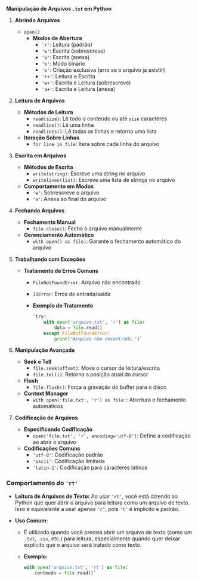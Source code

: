 **Manipulação de Arquivos `.txt` em Python**

1. **Abrindo Arquivos**
    
    - `open()`
        - **Modos de Abertura**
            - `'r'`: Leitura (padrão)
            - `'w'`: Escrita (sobrescreve)
            - `'a'`: Escrita (anexa)
            - `'b'`: Modo binário
            - `'x'`: Criação exclusiva (erro se o arquivo já existir)
            - `'r+'`: Leitura e Escrita
            - `'w+'`: Escrita e Leitura (sobrescreve)
            - `'a+'`: Escrita e Leitura (anexa)
2. **Leitura de Arquivos**
    
    - **Métodos de Leitura**
        - `read(size)`: Lê todo o conteúdo ou até `size` caracteres
        - `readline()`: Lê uma linha
        - `readlines()`: Lê todas as linhas e retorna uma lista
    - **Iteração Sobre Linhas**
        - `for line in file`: Itera sobre cada linha do arquivo
3. **Escrita em Arquivos**
    
    - **Métodos de Escrita**
        - `write(string)`: Escreve uma string no arquivo
        - `writelines(list)`: Escreve uma lista de strings no arquivo
    - **Comportamento em Modos**
        - `'w'`: Sobrescreve o arquivo
        - `'a'`: Anexa ao final do arquivo
4. **Fechando Arquivos**
    
    - **Fechamento Manual**
        - `file.close()`: Fecha o arquivo manualmente
    - **Gerenciamento Automático**
        - `with open() as file:`: Garante o fechamento automático do arquivo
5. **Trabalhando com Exceções**
    
    - **Tratamento de Erros Comuns**
        - `FileNotFoundError`: Arquivo não encontrado
        - `IOError`: Erros de entrada/saída
        - **Exemplo de Tratamento**
            
            ```python
            `try:     
	            with open('arquivo.txt', 'r') as file:         
		            data = file.read() 
		        except FileNotFoundError:     
			        print("Arquivo não encontrado.")`
            ```

            
6. **Manipulação Avançada**
    
    - **Seek e Tell**
        - `file.seek(offset)`: Move o cursor de leitura/escrita
        - `file.tell()`: Retorna a posição atual do cursor
    - **Flush**
        - `file.flush()`: Força a gravação do buffer para o disco
    - **Context Manager**
        - `with open('file.txt', 'r') as file:`: Abertura e fechamento automáticos
7. **Codificação de Arquivos**
    
    - **Especificando Codificação**
        - `open('file.txt', 'r', encoding='utf-8')`: Define a codificação ao abrir o arquivo
    - **Codificações Comuns**
        - `'utf-8'`: Codificação padrão
        - `'ascii'`: Codificação limitada
        - `'latin-1'`: Codificação para caracteres latinos


### Comportamento do `'rt'`

- **Leitura de Arquivos de Texto:** Ao usar `'rt'`, você está dizendo ao Python que quer abrir o arquivo para leitura como um arquivo de texto. Isso é equivalente a usar apenas `'r'`, pois `'t'` é implícito e padrão.
    
- **Uso Comum:**
    
    - É utilizado quando você precisa abrir um arquivo de texto (como um `.txt`, `.csv`, etc.) para leitura, especialmente quando quer deixar explícito que o arquivo será tratado como texto.
    - **Exemplo:**
        
        ```python
        with open('arquivo.txt', 'rt') as file:     
		    conteudo = file.read()`
        ```
        